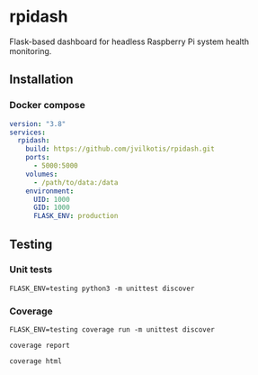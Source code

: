# rpidash

Flask-based dashboard for headless Raspberry Pi system health monitoring.

## Installation

### Docker compose

```YAML
version: "3.8"
services:
  rpidash:
    build: https://github.com/jvilkotis/rpidash.git
    ports:
      - 5000:5000
    volumes:
      - /path/to/data:/data
    environment:
      UID: 1000
      GID: 1000
      FLASK_ENV: production
```

## Testing

### Unit tests

```Shell
FLASK_ENV=testing python3 -m unittest discover
```

### Coverage

```Shell
FLASK_ENV=testing coverage run -m unittest discover
```

```Shell
coverage report
```

```Shell
coverage html
```